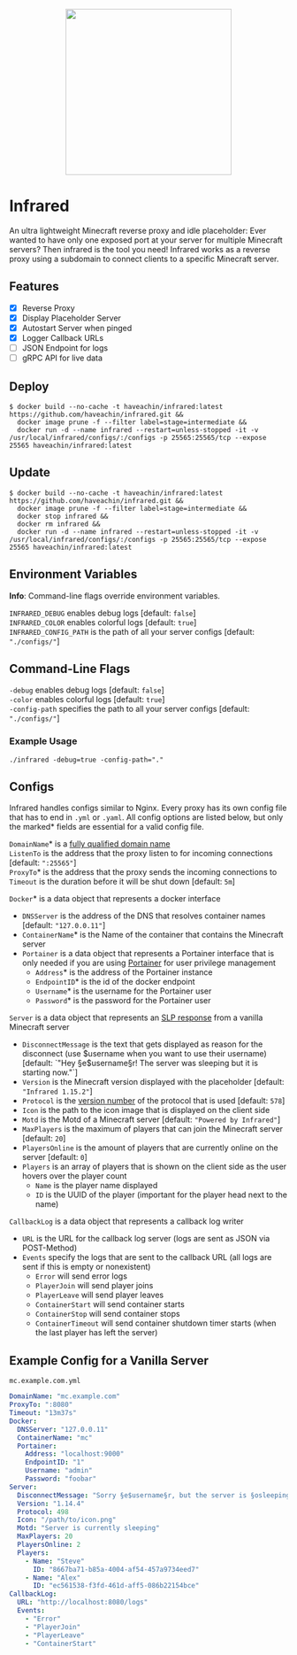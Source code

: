 <p align="center">
   <img width="300" height="auto" src="https://i.imgur.com/sD8cjJc.png">
 </p>




# Infrared

An ultra lightweight Minecraft reverse proxy and idle placeholder:
Ever wanted to have only one exposed port at your server for multiple Minecraft servers?
Then infrared is the tool you need!
Infrared works as a reverse proxy using a subdomain to connect clients to a specific Minecraft server.

## Features

- [x] Reverse Proxy
- [x] Display Placeholder Server
- [x] Autostart Server when pinged
- [x] Logger Callback URLs
- [ ] JSON Endpoint for logs
- [ ] gRPC API for live data

## Deploy

```shell script
$ docker build --no-cache -t haveachin/infrared:latest https://github.com/haveachin/infrared.git &&
  docker image prune -f --filter label=stage=intermediate &&
  docker run -d --name infrared --restart=unless-stopped -it -v /usr/local/infrared/configs/:/configs -p 25565:25565/tcp --expose 25565 haveachin/infrared:latest
```

## Update

```shell script
$ docker build --no-cache -t haveachin/infrared:latest https://github.com/haveachin/infrared.git &&
  docker image prune -f --filter label=stage=intermediate &&
  docker stop infrared &&
  docker rm infrared &&
  docker run -d --name infrared --restart=unless-stopped -it -v /usr/local/infrared/configs/:/configs -p 25565:25565/tcp --expose 25565 haveachin/infrared:latest
```

## Environment Variables

**Info**: Command-line flags override environment variables.

`INFRARED_DEBUG` enables debug logs [default: `false`]  
`INFRARED_COLOR` enables colorful logs [default: `true`]  
`INFRARED_CONFIG_PATH` is the path of all your server configs [default: `"./configs/"`]

## Command-Line Flags

`-debug` enables debug logs [default: `false`]  
`-color` enables colorful logs [default: `true`]  
`-config-path` specifies the path to all your server configs [default: `"./configs/"`]

### Example Usage

`./infrared -debug=true -config-path="."`

## Configs

Infrared handles configs similar to Nginx.
Every proxy has its own config file that has to end in `.yml` or `.yaml`.
All config options are listed below, but only the marked* fields are essential for a valid config file.

`DomainName`* is a [fully qualified domain name](https://en.wikipedia.org/wiki/Domain_name)  
`ListenTo` is the address that the proxy listen to for incoming connections [default: `":25565"`]  
`ProxyTo`* is the address that the proxy sends the incoming connections to  
`Timeout` is the duration before it will be shut down [default: `5m`]  

`Docker`* is a data object that represents a docker interface
- `DNSServer` is the address of the DNS that resolves container names [default: `"127.0.0.11"`]
- `ContainerName`* is the Name of the container that contains the Minecraft server
- `Portainer` is a data object that represents a Portainer interface that is only needed
if you are using [Portainer](https://www.portainer.io/) for user privilege management
  - `Address`* is the address of the Portainer instance
  - `EndpointID`* is the id of the docker endpoint
  - `Username`* is the username for the Portainer user
  - `Password`* is the password for the Portainer user

`Server` is a data object that represents an [SLP response](https://wiki.vg/Server_List_Ping)
from a vanilla Minecraft server
- `DisconnectMessage` is the text that gets displayed as reason for the disconnect
(use $username when you want to use their username) [default: `"Hey §e$username§r! The server was sleeping but it is starting now."`]  
- `Version` is the Minecraft version displayed with the placeholder [default: `"Infrared 1.15.2"`]
- `Protocol` is the [version number](https://wiki.vg/Protocol_version_numbers) of the protocol that is used [default: `578`]
- `Icon` is the path to the icon image that is displayed on the client side
- `Motd` is the Motd of a Minecraft server [default: `"Powered by Infrared"`]
- `MaxPlayers` is the maximum of players that can join the Minecraft server [default: `20`]
- `PlayersOnline` is the amount of players that are currently online on the server [default: `0`]
- `Players` is an array of players that is shown on the client side as the user hovers over the player count
    - `Name` is the player name displayed
    - `ID` is the UUID of the player (important for the player head next to the name)

`CallbackLog` is a data object that represents a callback log writer
- `URL` is the URL for the callback log server (logs are sent as JSON via POST-Method)
- `Events` specify the logs that are sent to the callback URL (all logs are sent if this is empty or nonexistent)
  - `Error` will send error logs
  - `PlayerJoin` will send player joins
  - `PlayerLeave` will send player leaves
  - `ContainerStart` will send container starts
  - `ContainerStop` will send container stops
  - `ContainerTimeout` will send container shutdown timer starts (when the last player has left the server)

## Example Config for a Vanilla Server

`mc.example.com.yml`

```yaml
DomainName: "mc.example.com"
ProxyTo: ":8080"
Timeout: "13m37s"
Docker:
  DNSServer: "127.0.0.11"
  ContainerName: "mc"
  Portainer:
    Address: "localhost:9000"
    EndpointID: "1"
    Username: "admin"
    Password: "foobar"
Server:
  DisconnectMessage: "Sorry §e$username§r, but the server is §osleeping§r right now."
  Version: "1.14.4"
  Protocol: 498
  Icon: "/path/to/icon.png"
  Motd: "Server is currently sleeping"
  MaxPlayers: 20
  PlayersOnline: 2
  Players:
    - Name: "Steve"
      ID: "8667ba71-b85a-4004-af54-457a9734eed7"
    - Name: "Alex"
      ID: "ec561538-f3fd-461d-aff5-086b22154bce"
CallbackLog:
  URL: "http://localhost:8080/logs"
  Events:
    - "Error"
    - "PlayerJoin"
    - "PlayerLeave"
    - "ContainerStart"
```
